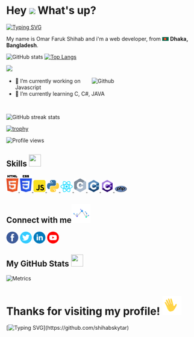 <h1> Hey <img src="https://emojis.slackmojis.com/emojis/images/1577305505/7373/hand_wave.gif?1577305505" width="50" /> What's up?</h1>

[![Typing SVG](https://readme-typing-svg.herokuapp.com?color=84F17B&background=090D1300&center=true&vCenter=true&lines=Entrepreneur;Investor;Researcher;Cyber+Security+Specialist;Digital+Marketer)](https://git.io/typing-svg)

<p> My name is Omar Faruk Shihab and i'm a web developer, from <img src="https://raw.githubusercontent.com/shihabskytar/shihabskytar/main/Social%20Icons%20Set/bd-flag.png" width="17" /> <b>Dhaka, Bangladesh</b>. </p>

![GitHub stats](https://github-readme-stats.vercel.app/api?username=shihabskytar&show_icons=true)  [![Top Langs](https://github-readme-stats.vercel.app/api/top-langs/?username=shihabskytar)](https://github.com/anuraghazra/github-readme-stats)

![](https://raw.githubusercontent.com/yoshi389111/github-profile-3d-contrib/main/docs/demo/profile-night-rainbow.svg)

<img width="55%" align="right" alt="Github" src="https://raw.githubusercontent.com/onimur/.github/master/.resources/git-header.svg" />

- 🔭 I’m currently working on Javascript 
- 🌱 I’m currently learning C, C#, JAVA 

<br>

![GitHub streak stats](https://github-readme-streak-stats.herokuapp.com/?user=shihabskytar)  

[![trophy](https://github-profile-trophy.vercel.app/?username=shihabskytar)](https://github.com/ryo-ma/github-profile-trophy)

![Profile views](https://gpvc.arturio.dev/shihabskytar)  

<h2> Skills <img src = "https://media2.giphy.com/media/QssGEmpkyEOhBCb7e1/giphy.gif?cid=ecf05e47a0n3gi1bfqntqmob8g9aid1oyj2wr3ds3mg700bl&rid=giphy.gif" width = 32px height=32px> </h2>
<a href= https://github.com/shihabskytar?tab=repositories&q=&type=&language=html&sort= > <img width ='32px' src ='https://raw.githubusercontent.com/shihabskytar/shihabskytar/main/Programming%20Langauge%20Icons%20Set/HTML.svg'> </a>
<a href= https://github.com/shihabskytar?tab=repositories&q=&type=&language=css&sort= > <img width ='32px' src ='https://raw.githubusercontent.com/shihabskytar/shihabskytar/main/Programming%20Langauge%20Icons%20Set/CSS.svg'> </a>
<a href= https://github.com/shihabskytar?tab=repositories&q=&type=&language=javascript&sort= > <img width ='32px' src ='https://raw.githubusercontent.com/shihabskytar/shihabskytar/main/Programming%20Langauge%20Icons%20Set/javascript.svg'> </a>
<a href= https://github.com/shihabskytar?tab=repositories&q=&type=&language=python&sort= > <img width ='32px' src ='https://raw.githubusercontent.com/shihabskytar/shihabskytar/main/Programming%20Langauge%20Icons%20Set/python.svg'> </a>
<a href= https://github.com/shihabskytar?tab=repositories&q=&type=&language=reactjs&sort= > <img width ='32px' src ='https://raw.githubusercontent.com/shihabskytar/shihabskytar/main/Programming%20Langauge%20Icons%20Set/react.svg'> </a>
<a href= https://github.com/shihabskytar?tab=repositories&q=&type=&language=c&sort= > <img width ='32px' src ='https://raw.githubusercontent.com/shihabskytar/shihabskytar/main/Programming%20Langauge%20Icons%20Set/c-programming.svg'> </a>
<a href= https://github.com/shihabskytar?tab=repositories&q=&type=&language=cpp&sort= > <img width ='32px' src ='https://raw.githubusercontent.com/shihabskytar/shihabskytar/main/Programming%20Langauge%20Icons%20Set/cpp.svg'> </a>
<a href= https://github.com/shihabskytar?tab=repositories&q=&type=&language=csharp&sort= > <img width ='32px' src ='https://raw.githubusercontent.com/shihabskytar/shihabskytar/main/Programming%20Langauge%20Icons%20Set/c-sharp.svg'> </a>
<a href= https://github.com/shihabskytar?tab=repositories&q=&type=&language=php&sort= > <img width ='32px' src ='https://raw.githubusercontent.com/shihabskytar/shihabskytar/main/Programming%20Langauge%20Icons%20Set/php.svg'> </a>


<h2> Connect with me<img src='https://raw.githubusercontent.com/shihabskytar/shihabskytar/1842dd9324a250362fb9017805adc061ebc6c505/Social%20Icons%20Set/930579_7b7a80be38f74af2813492be6e993734_mv2.gif' width="50px" height=50px> </h2>
<a href = 'https://www.facebook.com/shihabskytar'> <img width = '32px' align= 'center' src="https://raw.githubusercontent.com/shihabskytar/shihabskytar/main/Social%20Icons%20Set/facebook.svg"/></a> 
<a href = 'https://twitter.com/shihabskytar'> <img width = '32px' align= 'center' src="https://raw.githubusercontent.com/shihabskytar/shihabskytar/1842dd9324a250362fb9017805adc061ebc6c505/Social%20Icons%20Set/twitter.svg"/></a> 
<a href = 'https://www.linkedin.com/in/shihabskytar'> <img width = '32px' align= 'center' src="https://raw.githubusercontent.com/shihabskytar/shihabskytar/1842dd9324a250362fb9017805adc061ebc6c505/Social%20Icons%20Set/linkedin.svg"/></a> 
<a href = 'https://www.youtube.com/c/ShihabSkytar'> <img width = '32px' align= 'center' src="https://raw.githubusercontent.com/shihabskytar/shihabskytar/1842dd9324a250362fb9017805adc061ebc6c505/Social%20Icons%20Set/YouTube.svg"/></a> 

<br>


<h2> My GitHub Stats <img src='https://media1.giphy.com/media/du3J3cXyzhj75IOgvA/giphy.gif?cid=ecf05e47x2g034i9pzwtzzsd3xgg2w9nr94t4tflbbgo3008&rid=giphy.gif' width='32px' height=32px> </h2>

![Metrics](https://metrics.lecoq.io/shihabskytar?template=terminal&base.header=0&base.activity=0&base.repositories=0&base.metadata=0&languages=1&languages.limit=8&languages.colors=github&languages.threshold=0%25&config.timezone=America%2FToronto)

# Thanks for visiting my profile! <img src = "https://raw.githubusercontent.com/shihabskytar/shihabskytar/main/Social%20Icons%20Set/wave%20hand.gif" width = 50px height=50px>

[![Typing SVG](https://readme-typing-svg.herokuapp.com/?font=Righteous&color=016EEA&size=60&center=true&vCenter=true&width=900&height=100&lines=Thanks+For+Visiting+My+Profile!!.;Visit+Again!...)](https://github.com/shihabskytar)
